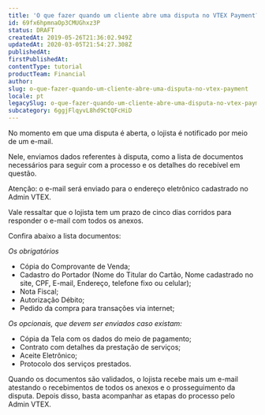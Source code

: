```yaml
---
title: 'O que fazer quando um cliente abre uma disputa no VTEX Payment?'
id: 69fx6hpmnaOp3CMUGhxz3P
status: DRAFT
createdAt: 2019-05-26T21:36:02.949Z
updatedAt: 2020-03-05T21:54:27.308Z
publishedAt: 
firstPublishedAt: 
contentType: tutorial
productTeam: Financial
author: 
slug: o-que-fazer-quando-um-cliente-abre-uma-disputa-no-vtex-payment
locale: pt
legacySlug: o-que-fazer-quando-um-cliente-abre-uma-disputa-no-vtex-payment
subcategory: 6ggjFlqyvL8hd9CtQFcHiD
---
```


No momento em que uma disputa é aberta, o lojista é notificado por meio de um e-mail. 

Nele, enviamos dados referentes à disputa, como a lista de documentos necessários para seguir com a processo e os detalhes do recebível em questão.   

Atenção: o e-mail será enviado para o endereço eletrônico cadastrado no Admin VTEX.

Vale ressaltar que o lojista tem um prazo de cinco dias corridos para responder o e-mail com todos os anexos. 

Confira abaixo a lista documentos:

*Os obrigatórios*
- Cópia do Comprovante de Venda;
- Cadastro do Portador (Nome do Titular do Cartão, Nome cadastrado no site, CPF, E-mail, Endereço, telefone fixo ou celular);
- Nota Fiscal;
- Autorização Débito;
- Pedido da compra para transações via internet;

*Os opcionais, que devem ser enviados caso existam:*
- Cópia da Tela com os dados do meio de pagamento; 
- Contrato com detalhes da prestação de serviços; 
- Aceite Eletrônico; 
- Protocolo dos serviços prestados. 

Quando os documentos são validados, o lojista recebe mais um e-mail atestando o recebimentos de todos os anexos e o prosseguimento da disputa. Depois disso, basta acompanhar as etapas do processo pelo Admin VTEX. 
